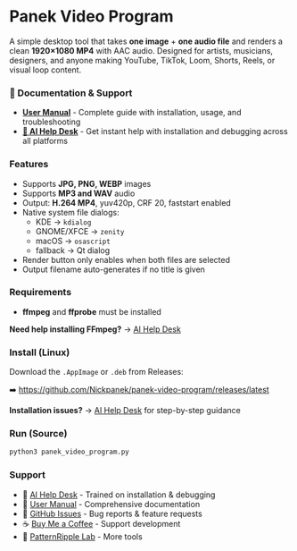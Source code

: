# Panek Video Program

A simple desktop tool that takes **one image** + **one audio file** and renders a clean **1920×1080 MP4** with AAC audio. Designed for artists, musicians, designers, and anyone making YouTube, TikTok, Loom, Shorts, Reels, or visual loop content.

### 📖 Documentation & Support
- **[User Manual](MANUAL.md)** - Complete guide with installation, usage, and troubleshooting
- **[🤖 AI Help Desk](https://chatgpt.com/g/g-68ff031d991081919e3da5b0b7ea683f-panek-video-program-help-desk)** - Get instant help with installation and debugging across all platforms

### Features
- Supports **JPG, PNG, WEBP** images
- Supports **MP3 and WAV** audio
- Output: **H.264 MP4**, yuv420p, CRF 20, faststart enabled
- Native system file dialogs:
  - KDE → `kdialog`
  - GNOME/XFCE → `zenity`
  - macOS → `osascript`
  - fallback → Qt dialog
- Render button only enables when both files are selected
- Output filename auto-generates if no title is given

### Requirements
- **ffmpeg** and **ffprobe** must be installed

**Need help installing FFmpeg?** → [AI Help Desk](https://chatgpt.com/g/g-68ff031d991081919e3da5b0b7ea683f-panek-video-program-help-desk)

### Install (Linux)
Download the `.AppImage` or `.deb` from Releases:

➡️ https://github.com/Nickpanek/panek-video-program/releases/latest

**Installation issues?** → [AI Help Desk](https://chatgpt.com/g/g-68ff031d991081919e3da5b0b7ea683f-panek-video-program-help-desk) for step-by-step guidance

### Run (Source)
```bash
python3 panek_video_program.py
```

### Support
- 🤖 [AI Help Desk](https://chatgpt.com/g/g-68ff031d991081919e3da5b0b7ea683f-panek-video-program-help-desk) - Trained on installation & debugging
- 📖 [User Manual](MANUAL.md) - Comprehensive documentation
- 🐛 [GitHub Issues](https://github.com/Nickpanek/panek-video-program/issues) - Bug reports & feature requests
- ☕ [Buy Me a Coffee](https://buymeacoffee.com/prompternick) - Support development
- 🔬 [PatternRipple Lab](https://www.patternripple.com/lab) - More tools
